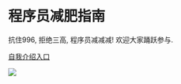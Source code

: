 # 程序员减肥指南
抗住996, 拒绝三高, 程序员减减减! 欢迎大家踊跃参与.

[自我介绍入口](https://github.com/any86/lose-weight/blob/master/introduction.md)

![](https://user-gold-cdn.xitu.io/2019/7/19/16c080dfc59feadf?imageView2/2/w/800/q/100)
